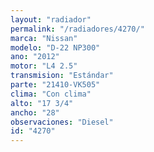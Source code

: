 ```yaml
---
layout: "radiador"
permalink: "/radiadores/4270/"
marca: "Nissan"
modelo: "D-22 NP300"
ano: "2012"
motor: "L4 2.5"
transmision: "Estándar"
parte: "21410-VK505"
clima: "Con clima"
alto: "17 3/4"
ancho: "28"
observaciones: "Diesel"
id: "4270"
---
```


